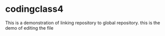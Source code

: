 # codingclass4
This is a demonstration of linking repository to global repository.
this is the demo of editing the file
